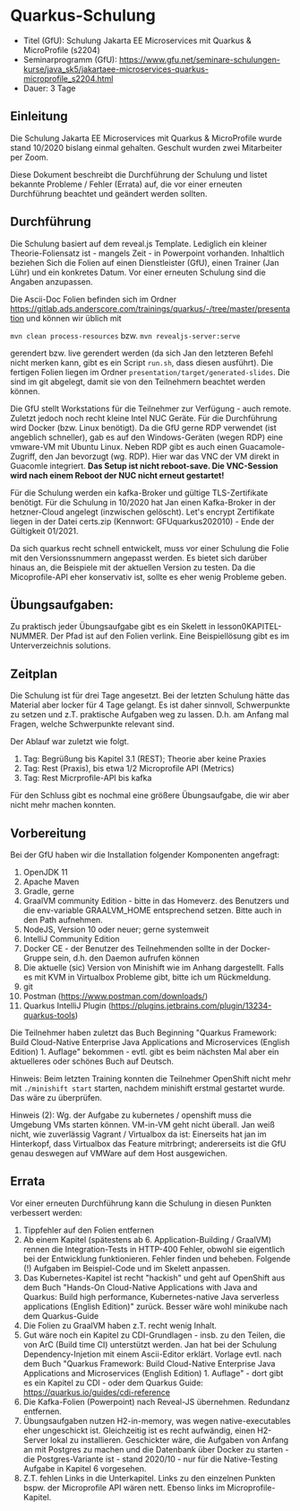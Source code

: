 # Quarkus-Schulung

* Titel (GfU): Schulung Jakarta EE Microservices mit Quarkus & MicroProfile (s2204)
* Seminarprogramm (GfU): https://www.gfu.net/seminare-schulungen-kurse/java_sk5/jakartaee-microservices-quarkus-microprofile_s2204.html
* Dauer: 3 Tage

## Einleitung

Die Schulung Jakarta EE Microservices mit Quarkus & MicroProfile wurde stand 10/2020 bislang einmal gehalten. Geschult wurden zwei Mitarbeiter per Zoom.

Diese Dokument beschreibt die Durchführung der Schulung und listet bekannte Probleme / Fehler (Errata) auf, die vor einer erneuten Durchführung beachtet und geändert werden sollten.

## Durchführung

Die Schulung basiert auf dem reveal.js Template. Lediglich ein kleiner Theorie-Foliensatz ist - mangels Zeit - in Powerpoint vorhanden.
Inhaltlich beziehen Sich die Folien auf einen Dienstleister (GfU), einen Trainer (Jan Lühr) und ein konkretes Datum. Vor einer erneuten Schulung sind die Angaben anzupassen.

Die Ascii-Doc Folien befinden sich im Ordner https://gitlab.ads.anderscore.com/trainings/quarkus/-/tree/master/presentation und können wir üblich mit

`mvn clean process-resources` bzw. `mvn revealjs-server:serve` 

gerendert bzw. live gerendert werden (da sich Jan den letzteren Befehl nicht merken kann, gibt es ein Script `run.sh`, dass diesen ausführt). 
Die fertigen Folien liegen im Ordner `presentation/target/generated-slides`. Die sind im git abgelegt, damit sie von den Teilnehmern beachtet werden können.

Die GfU stellt Workstations für die Teilnehmer zur Verfügung - auch remote. Zuletzt jedoch noch recht kleine Intel NUC Geräte.
Für die Durchführung wird Docker (bzw. Linux benötigt). Da die GfU gerne RDP verwendet (ist angeblich schneller), gab es auf den Windows-Geräten (wegen RDP)
eine vmware-VM mit Ubuntu Linux.  Neben RDP gibt es auch einen Guacamole-Zugriff, den Jan bevorzugt (wg. RDP). Hier war das VNC der VM direkt in Guacomle integriert.
**Das Setup ist nicht reboot-save. Die VNC-Session wird nach einem Reboot der NUC nicht erneut gestartet!**

Für die Schulung werden ein kafka-Broker und gültige TLS-Zertifikate benötigt. Für die Schulung in 10/2020 hat Jan einen Kafka-Broker in der hetzner-Cloud angelegt
(inzwischen gelöscht). Let's encrypt Zertifikate liegen in der Datei certs.zip (Kennwort: GFUquarkus202010) - Ende der Gültigkeit 01/2021.

Da sich quarkus recht schnell entwickelt, muss vor einer Schulung die Folie mit den Versionssnummern angepasst werden.
Es bietet sich darüber hinaus an, die Beispiele mit der aktuellen Version zu testen. Da die Micoprofile-API eher konservativ ist, sollte es eher wenig Probleme geben.

## Übungsaufgaben: 

Zu praktisch jeder Übungsaufgabe gibt es ein Skelett in lesson0KAPITEL-NUMMER. Der Pfad ist auf den Folien verlink. 
Eine Beispiellösung gibt es im Unterverzeichnis solutions. 


## Zeitplan

Die Schulung ist für drei Tage angesetzt. Bei der letzten Schulung hätte das Material aber locker für 4 Tage gelangt. 
Es ist daher sinnvoll, Schwerpunkte zu setzen und z.T. praktische Aufgaben weg zu lassen. D.h. am Anfang mal Fragen, welche Schwerpunkte relevant sind.

Der Ablauf war zuletzt wie folgt.

1. Tag: Begrüßung bis Kapitel 3.1 (REST); Theorie aber keine Praxies
2. Tag: Rest (Praxis), bis etwa 1/2 Microprofile API (Metrics)
3. Tag: Rest Micrprofile-API bis kafka

Für den Schluss gibt es nochmal eine größere Übungsaufgabe, die wir aber nicht mehr machen konnten. 

## Vorbereitung

Bei der GfU haben wir die Installation folgender Komponenten angefragt:

1. OpenJDK 11 
2. Apache Maven
3. Gradle, gerne 
4. GraalVM community Edition - bitte in das Homeverz. des Benutzers und die env-variable GRAALVM_HOME entsprechend setzen. Bitte auch in den Path aufnehmen.
5. NodeJS, Version 10 oder neuer; gerne systemweit
6. IntelliJ Community Edition
7. Docker CE - der Benutzer des Teilnehmenden sollte in der Docker-Gruppe sein, d.h. den Daemon aufrufen können
8. Die aktuelle (sic) Version von Minishift wie im Anhang dargestellt. Falls es mit KVM in Virtualbox Probleme gibt, bitte ich um Rückmeldung.
9. git
10. Postman (https://www.postman.com/downloads/)
11. Quarkus IntelliJ Plugin (https://plugins.jetbrains.com/plugin/13234-quarkus-tools)

Die Teilnehmer haben zuletzt das Buch Beginning "Quarkus Framework: Build Cloud-Native Enterprise Java Applications and Microservices (English Edition) 1. Auflage" bekommen - evtl.
gibt es beim nächsten Mal aber ein aktuelleres oder schönes Buch auf Deutsch.

Hinweis: Beim letzten Training konnten die Teilnehmer OpenShift nicht mehr mit `./minishift start` starten, nachdem minishift erstmal gestartet wurde.
Das wäre zu überprüfen.

Hinweis (2): Wg. der Aufgabe zu kubernetes / openshift muss die Umgebung VMs starten können. VM-in-VM geht nicht überall.
Jan weiß nicht, wie zuverlässig Vagrant / Virtualbox da ist: Einerseits hat jan im Hinterkopf, dass Virtualbox das Feature mitrbringt; andererseits ist die GfU genau deswegen auf VMWare 
auf dem Host ausgewichen.

## Errata

Vor einer erneuten Durchführung kann die Schulung in diesen Punkten verbessert werden:

1. Tippfehler auf den Folien entfernen
2. Ab einem Kapitel (spätestens ab 6. Application-Building / GraalVM) rennen die Integration-Tests in HTTP-400 Fehler, obwohl sie eigentlich bei der Entwicklung funktionieren.
Fehler finden und beheben. Folgende (!) Aufgaben im Beispiel-Code und im Skelett anpassen.
3. Das Kubernetes-Kapitel ist recht "hackish" und geht auf OpenShift aus dem Buch "Hands-On Cloud-Native Applications with Java and Quarkus: Build high performance, Kubernetes-native Java serverless applications (English Edition)" zurück.
Besser wäre wohl minikube nach dem Quarkus-Guide
4. Die Folien zu GraalVM haben z.T. recht wenig Inhalt. 
5. Gut wäre noch ein Kapitel zu CDI-Grundlagen - insb. zu den Teilen, die von ArC (Build time CI) unterstützt werden. Jan hat bei der Schulung Dependency-Injetion mit einem 
Ascii-Editor erklärt. Vorlage evtl. nach dem Buch "Quarkus Framework: Build Cloud-Native Enterprise Java Applications and Microservices (English Edition) 1. Auflage" - dort gibt es ein Kapitel zu CDI - oder dem Quarkus Guide: https://quarkus.io/guides/cdi-reference
6. Die Kafka-Folien (Powerpoint) nach Reveal-JS übernehmen. Redundanz entfernen.
7. Übungsaufgaben nutzen H2-in-memory, was wegen native-executables eher ungeschickt ist. Gleichzeitig ist es recht aufwändig, einen H2-Server lokal zu installieren.
Geschickter wäre, die Aufgaben von Anfang an mit Postgres zu machen und die Datenbank über Docker zu starten - die Postgres-Variante ist - stand 2020/10 - nur für die 
Native-Testing Aufgabe in Kapitel 6 vorgesehen.
8. Z.T. fehlen Links in die Unterkapitel. Links zu den einzelnen Punkten bspw. der Microprofile API wären nett. Ebenso links im Microprofile-Kapitel.
